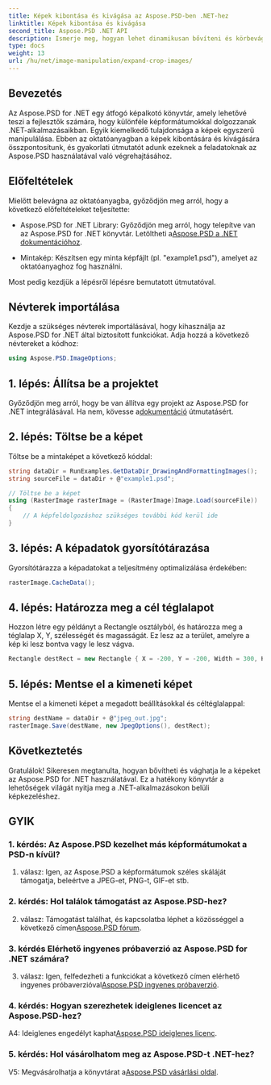 ```yaml
---
title: Képek kibontása és kivágása az Aspose.PSD-ben .NET-hez
linktitle: Képek kibontása és kivágása
second_title: Aspose.PSD .NET API
description: Ismerje meg, hogyan lehet dinamikusan bővíteni és körbevágni képeket az Aspose.PSD for .NET használatával. Kövesse lépésről lépésre útmutatónkat a zökkenőmentes képkezeléshez.
type: docs
weight: 13
url: /hu/net/image-manipulation/expand-crop-images/
---
```

## Bevezetés

Az Aspose.PSD for .NET egy átfogó képalkotó könyvtár, amely lehetővé teszi a fejlesztők számára, hogy különféle képformátumokkal dolgozzanak .NET-alkalmazásaikban. Egyik kiemelkedő tulajdonsága a képek egyszerű manipulálása. Ebben az oktatóanyagban a képek kibontására és kivágására összpontosítunk, és gyakorlati útmutatót adunk ezeknek a feladatoknak az Aspose.PSD használatával való végrehajtásához.

## Előfeltételek

Mielőtt belevágna az oktatóanyagba, győződjön meg arról, hogy a következő előfeltételeket teljesítette:

-  Aspose.PSD for .NET Library: Győződjön meg arról, hogy telepítve van az Aspose.PSD for .NET könyvtár. Letöltheti a[Aspose.PSD a .NET dokumentációhoz](https://reference.aspose.com/psd/net/).

- Mintakép: Készítsen egy minta képfájlt (pl. "example1.psd"), amelyet az oktatóanyaghoz fog használni.

Most pedig kezdjük a lépésről lépésre bemutatott útmutatóval.

## Névterek importálása

Kezdje a szükséges névterek importálásával, hogy kihasználja az Aspose.PSD for .NET által biztosított funkciókat. Adja hozzá a következő névtereket a kódhoz:

```csharp
using Aspose.PSD.ImageOptions;
```

## 1. lépés: Állítsa be a projektet

 Győződjön meg arról, hogy be van állítva egy projekt az Aspose.PSD for .NET integrálásával. Ha nem, kövesse a[dokumentáció](https://reference.aspose.com/psd/net/) útmutatásért.

## 2. lépés: Töltse be a képet

Töltse be a mintaképet a következő kóddal:

```csharp
string dataDir = RunExamples.GetDataDir_DrawingAndFormattingImages();
string sourceFile = dataDir + @"example1.psd";

// Töltse be a képet
using (RasterImage rasterImage = (RasterImage)Image.Load(sourceFile))
{
    // A képfeldolgozáshoz szükséges további kód kerül ide
}
```

## 3. lépés: A képadatok gyorsítótárazása

Gyorsítótárazza a képadatokat a teljesítmény optimalizálása érdekében:

```csharp
rasterImage.CacheData();
```

## 4. lépés: Határozza meg a cél téglalapot

Hozzon létre egy példányt a Rectangle osztályból, és határozza meg a téglalap X, Y, szélességét és magasságát. Ez lesz az a terület, amelyre a kép ki lesz bontva vagy le lesz vágva.

```csharp
Rectangle destRect = new Rectangle { X = -200, Y = -200, Width = 300, Height = 300 };
```

## 5. lépés: Mentse el a kimeneti képet

Mentse el a kimeneti képet a megadott beállításokkal és céltéglalappal:

```csharp
string destName = dataDir + @"jpeg_out.jpg";
rasterImage.Save(destName, new JpegOptions(), destRect);
```

## Következtetés

Gratulálok! Sikeresen megtanulta, hogyan bővítheti és vághatja le a képeket az Aspose.PSD for .NET használatával. Ez a hatékony könyvtár a lehetőségek világát nyitja meg a .NET-alkalmazásokon belüli képkezeléshez.

## GYIK

### 1. kérdés: Az Aspose.PSD kezelhet más képformátumokat a PSD-n kívül?

1. válasz: Igen, az Aspose.PSD a képformátumok széles skáláját támogatja, beleértve a JPEG-et, PNG-t, GIF-et stb.

### 2. kérdés: Hol találok támogatást az Aspose.PSD-hez?

 2. válasz: Támogatást találhat, és kapcsolatba léphet a közösséggel a következő címen[Aspose.PSD fórum](https://forum.aspose.com/c/psd/34).

### 3. kérdés Elérhető ingyenes próbaverzió az Aspose.PSD for .NET számára?

 3. válasz: Igen, felfedezheti a funkciókat a következő címen elérhető ingyenes próbaverzióval[Aspose.PSD ingyenes próbaverzió](https://releases.aspose.com/).

### 4. kérdés: Hogyan szerezhetek ideiglenes licencet az Aspose.PSD-hez?

 A4: Ideiglenes engedélyt kaphat[Aspose.PSD ideiglenes licenc](https://purchase.aspose.com/temporary-license/).

### 5. kérdés: Hol vásárolhatom meg az Aspose.PSD-t .NET-hez?

 V5: Megvásárolhatja a könyvtárat a[Aspose.PSD vásárlási oldal](https://purchase.aspose.com/buy).